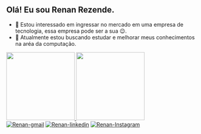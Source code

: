 ## Olá! Eu sou Renan Rezende.

- 👀 Estou interessado em ingressar no mercado em uma empresa de tecnologia, essa empresa pode ser a sua 😉.
- 🌱 Atualmente estou buscando estudar e melhorar meus conhecimentos na aréa da computação.


<div>
  <a href="https://github.com/Renan906">
    <img
      height="180em"
      src="https://github-readme-stats.vercel.app/api?username=Renan906&locale=pt-br&theme=tokyonight&show_icons=true&count_private=true"
    />
    <img
      height="180em"
      src="https://github-readme-stats.vercel.app/api/top-langs?username=Renan906&locale=pt-br&layout=compact&langs_count=12&theme=tokyonight&count_private=true"
    />
  </a>
</div>

<div>
  <a href="mailto:renanrezende224@gmail.com"
    ><img
      src="https://img.shields.io/badge/Gmail-D14836?style=for-the-badge&logo=gmail&logoColor=white"
      alt="Renan-gmail"
  /></a>
  <a href="https://www.linkedin.com/in/renan-rezende-rol%C3%A3o-a11a64207/"
    ><img
      src="https://img.shields.io/badge/LinkedIn-0077B5?style=for-the-badge&logo=linkedin&logoColor=white"
      alt="Renan-linkedin"
  /></a><a 
    ></a>
      <a href="https://instagram.com/renanrolao"
      ><img 
      src="https://img.shields.io/badge/-Instagram-%23E4405F?style=for-the-badge&logo=instagram&logoColor=white"
      alt="Renan-Instagram"
  /></a>
</div>
<img
  src="https://raw.githubusercontent.com/Renan906/Renan906/output/github-contribution-grid-snake.svg"
  alt=""
/>
  

